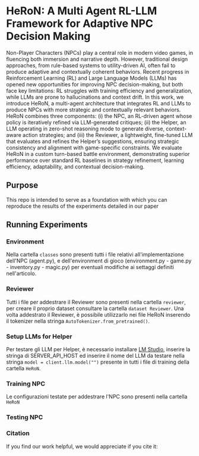 # HeRoN: A Multi Agent RL-LLM Framework for Adaptive NPC Decision Making
Non-Player Characters (NPCs) play a central role in modern video games, in fluencing both immersion and narrative depth. However, traditional design approaches, from rule-based systems to utility-driven AI, often fail to produce adaptive and contextually coherent behaviors. Recent progress in Reinforcement Learning (RL) and Large Language Models (LLMs) has opened new opportunities for improving NPC decision-making, but both face key limitations: RL struggles with training efficiency and generalization, while LLMs are prone to hallucinations and context drift. In this work, we introduce HeRoN, a multi-agent architecture that integrates RL and LLMs to produce NPCs with more strategic and contextually relevant behaviors. HeRoN combines three components: (i) the NPC, an RL-driven agent whose policy is iteratively refined via LLM-generated critiques; (ii) the Helper, an LLM operating in zero-shot reasoning mode to generate diverse, context-aware action strategies; and (iii) the Reviewer, a lightweight, fine-tuned LLM that evaluates and refines the Helper’s
suggestions, ensuring strategic consistency and alignment with game-specific constraints. We evaluate HeRoN in a custom turn-based battle environment, demonstrating superior performance over standard RL baselines in strategy refinement, learning efficiency, adaptability, and contextual decision-making.

## Purpose
This repo is intended to serve as a foundation with which you can reproduce the results of the experiments detailed in our paper 

## Running Experiments
### Environment
Nella cartella `classes` sono presenti tutti i file relativi all'implementazione dell'NPC (agent.py), e dell'environment di gioco (environment.py - game.py - inventory.py - magic.py) per eventuali modifiche ai settaggi definiti nell'articolo.

### Reviewer
Tutti i file per addestrare il Reviewer sono presenti nella cartella `reviewer`, per creare il proprio dataset consultare la cartella `dataset Reviewer`. Una volta addestrato il Reviewer, è possibile utilizzarlo nei file HeRoN inserendo il tokenizer nella stringa `AutoTokenizer.from_pretrained()`.

### Setup LLMs for Helper
Per testare gli LLM per Helper, è necessario installare [LM Studio](https://lmstudio.ai/), inserire la stringa di SERVER_API_HOST ed inserire il nome del LLM da testare nella stringa  `model = client.llm.model("")` presente in tutti i file di training della cartella `HeRoN`.

### Training NPC
Le configurazioni testate per addestrare l'NPC sono presenti nella cartella `HeRoN`

### Testing NPC


### Citation
If you find our work helpful, we would appreciate if you cite it:
